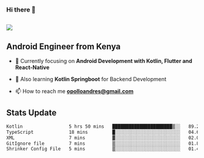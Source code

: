 ### Hi there 👋
<h2 align="left"><img src="https://readme-typing-svg.herokuapp.com?color='blue'&lines=I'm+Andrew+Opollo😊;Welcome+to+my+Github😜"> </h2>

## Android Engineer from Kenya


- 🌱 Currently focusing on **Android Development with Kotlin, Flutter and React-Native**

- 🔭 Also learning **Kotlin Springboot** for Backend Development

- 📫 How to reach me **opolloandres@gmail.com**


## Stats Update
<!--START_SECTION:waka-->

```txt
Kotlin                 5 hrs 50 mins   ██████████████████████▒░░   89.24 %
TypeScript             18 mins         █░░░░░░░░░░░░░░░░░░░░░░░░   04.61 %
XML                    7 mins          ▓░░░░░░░░░░░░░░░░░░░░░░░░   02.00 %
GitIgnore file         7 mins          ▒░░░░░░░░░░░░░░░░░░░░░░░░   01.81 %
Shrinker Config File   5 mins          ▒░░░░░░░░░░░░░░░░░░░░░░░░   01.49 %
```

<!--END_SECTION:waka-->


